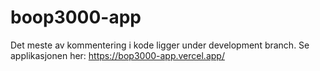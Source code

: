 # boop3000-app
Det meste av kommentering i kode ligger under development branch. Se applikasjonen her: https://bop3000-app.vercel.app/

